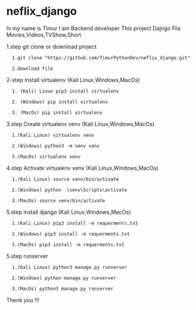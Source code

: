 # neflix_django
hi my name is Timur I am Backend developer 
This project Dajngo Flix Movies,Videos,TVShow,Short 


1.step git clone or download project
  
      1.git clone "https://github.com/TimurPythonDev/neflix_django.git"
      
      2.download file


2-step Install virtualenv (Kali Linux,Windows,MacOs)

      1. (Kali) Linux pip3 install virtualenv
  
      2. (Windows) pip install virtualenv
  
      3. (MacOs) pip install virtualenv


3.step Create virtualenv venv (Kali Linux,Windows,MacOs)
  
      1.(Kali Linux) virtualenv venv
  
      2.(Windows) python3 -m venv venv
  
      3.(MacOs) virtualenv venv



4.step Activate virtualenv venv (Kali Linux,Windows,MacOs)
  
      1.(Kali Linux) source venv/bin/activate
  
      2.(Windows) python .\venv\Scripts\activate
  
      3.(MacOs) source venv/bin/activate
  

5.step install django (Kali Linux,Windows,MacOs)
  
      1.(Kali Linux) pip3 install -m requerments.txt
      
      2.(Windows) pip3 install -m requerments.txt
      
      3.(MacOs) pip3 install -m requerments.txt
  


5.step runserver
  
      1.(Kali Linux) python3 manage.py runserver
      
      2.(Windows) python manage.py runserver
      
      3.(MacOs) python3 manage.py runserver




Thenk you !!!




